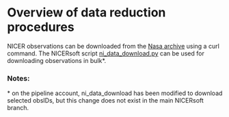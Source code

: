 # Overview of data reduction procedures

NICER observations can be downloaded from the [Nasa archive](https://heasarc.gsfc.nasa.gov/docs/nicer/team_schedule/nicer_seg_team.html) using a curl command. The NICERsoft script [ni_data_download.py](https://github.com/paulray/NICERsoft/blob/master/scripts/ni_data_download.py) can be used for downloading observations in bulk*.


### Notes:
\* on the pipeline account, ni_data_download has been modified to download selected obsIDs, but this change does not exist in the main NICERsoft branch. 

